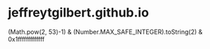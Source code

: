 # jeffreytgilbert.github.io
(Math.pow(2, 53)-1) &amp; (Number.MAX_SAFE_INTEGER).toString(2) &amp; 0x1fffffffffffff
